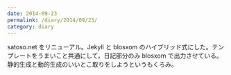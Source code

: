 ```yaml
---
date: 2014-09-23
permalink: /diary/2014/09/23/
category: diary
---
```


satoso.net をリニューアル。Jekyll と blosxom のハイブリッド式にした。テンプレートをうまいこと共通にして，日記部分のみ blosxom で出力させている。静的生成と動的生成のいいとこ取りをしようというもくろみ。